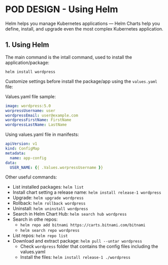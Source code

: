 # POD DESIGN - Using Helm

Helm helps you manage Kubernetes applications — Helm Charts help you define, install, and upgrade even the most complex Kubernetes application.

## **1. Using Helm**

The main command is the intall command, used to install the application/package:

`helm install wordpress`

Customize settings before install the package/app using the `values.yaml` file:

Values.yaml file sample:

```yaml
image: wordpress:5.0
worpressUsername: user
wordpressEmail: user@example.com
wordpressFirstName: FirstName
wordpressLastName: LastName
```

Using values.yaml file in manifests:

```yaml
apiVersion: v1
kind: ConfigMap
metadata:
  name: app-config
data:
  USER_NAME: {{ .Values.worpressUsername }}
```

Other useful commands:

* List installed packages: `helm list`
* Install chart setting a release name: `helm install release-1 wordpress`
* Upgrade: `helm upgrade wordpress`
* Rollback: `helm rollback wordpress`
* Uninstall: `helm uninstall wordpress`
* Search in Helm Chart Hub: `helm search hub wordpress`
* Search in othe repos:
  * `helm repo add bitnami https://carts.bitnami.com/bitnami`
  * `helm search repo wordpress`
* List repos: `helm repo list`
* Download and extract package: `helm pull --untar wordpress`
  * Check `wordpress` folder that contains the config files including the values.yaml
  * Install the files: `helm install release-1 ./wordpress`
